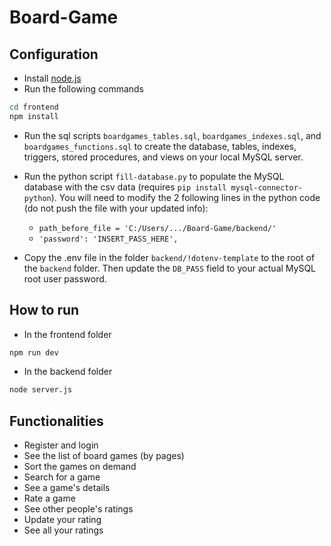 # Board-Game


## Configuration
- Install [node.js](https://nodejs.org/dist/v22.14.0/node-v22.14.0-x64.msi)
- Run the following commands

```bash
cd frontend
npm install
```

- Run the sql scripts ```boardgames_tables.sql```, ```boardgames_indexes.sql```, and ```boardgames_functions.sql``` to create the database, tables, indexes, triggers, stored procedures, and views on your local MySQL server.
- Run the python script ```fill-database.py``` to populate the MySQL database with the csv data (requires ```pip install mysql-connector-python```). You will need to modify the 2 following lines in the python code (do not push the file with your updated info): 
  - ```path_before_file = 'C:/Users/.../Board-Game/backend/'```
  - ```'password': 'INSERT_PASS_HERE',```

- Copy the .env file in the folder ```backend/!dotenv-template``` to the root of the ```backend``` folder. Then update the ```DB_PASS``` field to your actual MySQL root user password.


## How to run
- In the frontend folder

```bash
npm run dev
```

- In the backend folder

```bash
node server.js
```



## Functionalities
- Register and login
- See the list of board games (by pages)
- Sort the games on demand
- Search for a game
- See a game's details
- Rate a game
- See other people's ratings
- Update your rating
- See all your ratings
